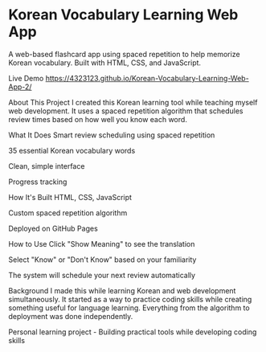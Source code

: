 # Korean Vocabulary Learning Web App
A web-based flashcard app using spaced repetition to help memorize Korean vocabulary. Built with HTML, CSS, and JavaScript.

Live Demo
https://4323123.github.io/Korean-Vocabulary-Learning-Web-App-2/

About This Project
I created this Korean learning tool while teaching myself web development. It uses a spaced repetition algorithm that schedules review times based on how well you know each word.

What It Does
Smart review scheduling using spaced repetition

35 essential Korean vocabulary words

Clean, simple interface

Progress tracking

How It's Built
HTML, CSS, JavaScript

Custom spaced repetition algorithm

Deployed on GitHub Pages

How to Use
Click "Show Meaning" to see the translation

Select "Know" or "Don't Know" based on your familiarity

The system will schedule your next review automatically

Background
I made this while learning Korean and web development simultaneously. It started as a way to practice coding skills while creating something useful for language learning. Everything from the algorithm to deployment was done independently.

Personal learning project - Building practical tools while developing coding skills


